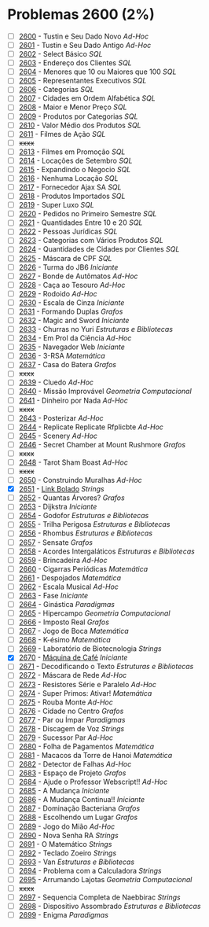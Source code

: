 # Problemas 2600 (2%)

- [ ]  [2600](https://www.beecrowd.com.br/repository/UOJ_2600.html) - Tustin e Seu Dado Novo *Ad-Hoc*
- [ ]  [2601](https://www.beecrowd.com.br/repository/UOJ_2601.html) - Tustin e Seu Dado Antigo *Ad-Hoc*
- [ ]  [2602](https://www.beecrowd.com.br/repository/UOJ_2602.html) - Select Básico *SQL*
- [ ]  [2603](https://www.beecrowd.com.br/repository/UOJ_2603.html) - Endereço dos Clientes *SQL*
- [ ]  [2604](https://www.beecrowd.com.br/repository/UOJ_2604.html) - Menores que 10 ou Maiores que 100 *SQL*
- [ ]  [2605](https://www.beecrowd.com.br/repository/UOJ_2605.html) - Representantes Executivos *SQL*
- [ ]  [2606](https://www.beecrowd.com.br/repository/UOJ_2606.html) - Categorias *SQL*
- [ ]  [2607](https://www.beecrowd.com.br/repository/UOJ_2607.html) - Cidades em Ordem Alfabética *SQL*
- [ ]  [2608](https://www.beecrowd.com.br/repository/UOJ_2608.html) - Maior e Menor Preço *SQL*
- [ ]  [2609](https://www.beecrowd.com.br/repository/UOJ_2609.html) - Produtos por Categorias *SQL*
- [ ]  [2610](https://www.beecrowd.com.br/repository/UOJ_2610.html) - Valor Médio dos Produtos *SQL*
- [ ]  [2611](https://www.beecrowd.com.br/repository/UOJ_2611.html) - Filmes de Ação *SQL*
- [ ] ~~xxxx~~
- [ ]  [2613](https://www.beecrowd.com.br/repository/UOJ_2613.html) - Filmes em Promoção *SQL*
- [ ]  [2614](https://www.beecrowd.com.br/repository/UOJ_2614.html) - Locações de Setembro *SQL*
- [ ]  [2615](https://www.beecrowd.com.br/repository/UOJ_2615.html) - Expandindo o Negocio *SQL*
- [ ]  [2616](https://www.beecrowd.com.br/repository/UOJ_2616.html) - Nenhuma Locação *SQL*
- [ ]  [2617](https://www.beecrowd.com.br/repository/UOJ_2617.html) - Fornecedor Ajax SA *SQL*
- [ ]  [2618](https://www.beecrowd.com.br/repository/UOJ_2618.html) - Produtos Importados *SQL*
- [ ]  [2619](https://www.beecrowd.com.br/repository/UOJ_2619.html) - Super Luxo *SQL*
- [ ]  [2620](https://www.beecrowd.com.br/repository/UOJ_2620.html) - Pedidos no Primeiro Semestre *SQL*
- [ ]  [2621](https://www.beecrowd.com.br/repository/UOJ_2621.html) - Quantidades Entre 10 e 20 *SQL*
- [ ]  [2622](https://www.beecrowd.com.br/repository/UOJ_2622.html) - Pessoas Jurídicas *SQL*
- [ ]  [2623](https://www.beecrowd.com.br/repository/UOJ_2623.html) - Categorias com Vários Produtos *SQL*
- [ ]  [2624](https://www.beecrowd.com.br/repository/UOJ_2624.html) - Quantidades de Cidades por Clientes *SQL*
- [ ]  [2625](https://www.beecrowd.com.br/repository/UOJ_2625.html) - Máscara de CPF *SQL*
- [ ]  [2626](https://www.beecrowd.com.br/repository/UOJ_2626.html) - Turma do JB6 *Iniciante*
- [ ]  [2627](https://www.beecrowd.com.br/repository/UOJ_2627.html) - Bonde de Autômatos *Ad-Hoc*
- [ ]  [2628](https://www.beecrowd.com.br/repository/UOJ_2628.html) - Caça ao Tesouro *Ad-Hoc*
- [ ]  [2629](https://www.beecrowd.com.br/repository/UOJ_2629.html) - Rodoido *Ad-Hoc*
- [ ]  [2630](https://www.beecrowd.com.br/repository/UOJ_2630.html) - Escala de Cinza *Iniciante*
- [ ]  [2631](https://www.beecrowd.com.br/repository/UOJ_2631.html) - Formando Duplas *Grafos*
- [ ]  [2632](https://www.beecrowd.com.br/repository/UOJ_2632.html) - Magic and Sword *Iniciante*
- [ ]  [2633](https://www.beecrowd.com.br/repository/UOJ_2633.html) - Churras no Yuri *Estruturas e Bibliotecas*
- [ ]  [2634](https://www.beecrowd.com.br/repository/UOJ_2634.html) - Em Prol da Ciência *Ad-Hoc*
- [ ]  [2635](https://www.beecrowd.com.br/repository/UOJ_2635.html) - Navegador Web *Iniciante*
- [ ]  [2636](https://www.beecrowd.com.br/repository/UOJ_2636.html) - 3-RSA *Matemática*
- [ ]  [2637](https://www.beecrowd.com.br/repository/UOJ_2637.html) - Casa do Batera *Grafos*
- [ ] ~~xxxx~~
- [ ]  [2639](https://www.beecrowd.com.br/repository/UOJ_2639.html) - Cluedo *Ad-Hoc*
- [ ]  [2640](https://www.beecrowd.com.br/repository/UOJ_2640.html) - Missão Improvável *Geometria Computacional*
- [ ]  [2641](https://www.beecrowd.com.br/repository/UOJ_2641.html) - Dinheiro por Nada *Ad-Hoc*
- [ ] ~~xxxx~~
- [ ]  [2643](https://www.beecrowd.com.br/repository/UOJ_2643.html) - Posterizar *Ad-Hoc*
- [ ]  [2644](https://www.beecrowd.com.br/repository/UOJ_2644.html) - Replicate Replicate Rfplicbte *Ad-Hoc*
- [ ]  [2645](https://www.beecrowd.com.br/repository/UOJ_2645.html) - Scenery *Ad-Hoc*
- [ ]  [2646](https://www.beecrowd.com.br/repository/UOJ_2646.html) - Secret Chamber at Mount Rushmore *Grafos*
- [ ] ~~xxxx~~
- [ ]  [2648](https://www.beecrowd.com.br/repository/UOJ_2648.html) - Tarot Sham Boast *Ad-Hoc*
- [ ] ~~xxxx~~
- [ ]  [2650](https://www.beecrowd.com.br/repository/UOJ_2650.html) - Construindo Muralhas *Ad-Hoc*
- [x]  [2651](https://www.beecrowd.com.br/repository/UOJ_2651.html) - [Link Bolado](2651.c) *Strings*
- [ ]  [2652](https://www.beecrowd.com.br/repository/UOJ_2652.html) - Quantas Árvores? *Grafos*
- [ ]  [2653](https://www.beecrowd.com.br/repository/UOJ_2653.html) - Dijkstra *Iniciante*
- [ ]  [2654](https://www.beecrowd.com.br/repository/UOJ_2654.html) - Godofor *Estruturas e Bibliotecas*
- [ ]  [2655](https://www.beecrowd.com.br/repository/UOJ_2655.html) - Trilha Perigosa *Estruturas e Bibliotecas*
- [ ]  [2656](https://www.beecrowd.com.br/repository/UOJ_2656.html) - Rhombus *Estruturas e Bibliotecas*
- [ ]  [2657](https://www.beecrowd.com.br/repository/UOJ_2657.html) - Sensate *Grafos*
- [ ]  [2658](https://www.beecrowd.com.br/repository/UOJ_2658.html) - Acordes Intergaláticos *Estruturas e Bibliotecas*
- [ ]  [2659](https://www.beecrowd.com.br/repository/UOJ_2659.html) - Brincadeira *Ad-Hoc*
- [ ]  [2660](https://www.beecrowd.com.br/repository/UOJ_2660.html) - Cigarras Periódicas *Matemática*
- [ ]  [2661](https://www.beecrowd.com.br/repository/UOJ_2661.html) - Despojados *Matemática*
- [ ]  [2662](https://www.beecrowd.com.br/repository/UOJ_2662.html) - Escala Musical *Ad-Hoc*
- [ ]  [2663](https://www.beecrowd.com.br/repository/UOJ_2663.html) - Fase *Iniciante*
- [ ]  [2664](https://www.beecrowd.com.br/repository/UOJ_2664.html) - Ginástica *Paradigmas*
- [ ]  [2665](https://www.beecrowd.com.br/repository/UOJ_2665.html) - Hipercampo *Geometria Computacional*
- [ ]  [2666](https://www.beecrowd.com.br/repository/UOJ_2666.html) - Imposto Real *Grafos*
- [ ]  [2667](https://www.beecrowd.com.br/repository/UOJ_2667.html) - Jogo de Boca *Matemática*
- [ ]  [2668](https://www.beecrowd.com.br/repository/UOJ_2668.html) - K-ésimo *Matemática*
- [ ]  [2669](https://www.beecrowd.com.br/repository/UOJ_2669.html) - Laboratório de Biotecnologia *Strings*
- [x]  [2670](https://www.beecrowd.com.br/repository/UOJ_2670.html) - [Máquina de Café](2670.c) *Iniciante*
- [ ]  [2671](https://www.beecrowd.com.br/repository/UOJ_2671.html) - Decodificando o Texto *Estruturas e Bibliotecas*
- [ ]  [2672](https://www.beecrowd.com.br/repository/UOJ_2672.html) - Máscara de Rede *Ad-Hoc*
- [ ]  [2673](https://www.beecrowd.com.br/repository/UOJ_2673.html) - Resistores Série e Paralelo *Ad-Hoc*
- [ ]  [2674](https://www.beecrowd.com.br/repository/UOJ_2674.html) - Super Primos: Ativar! *Matemática*
- [ ]  [2675](https://www.beecrowd.com.br/repository/UOJ_2675.html) - Rouba Monte *Ad-Hoc*
- [ ]  [2676](https://www.beecrowd.com.br/repository/UOJ_2676.html) - Cidade no Centro *Grafos*
- [ ]  [2677](https://www.beecrowd.com.br/repository/UOJ_2677.html) - Par ou Ímpar *Paradigmas*
- [ ]  [2678](https://www.beecrowd.com.br/repository/UOJ_2678.html) - Discagem de Voz *Strings*
- [ ]  [2679](https://www.beecrowd.com.br/repository/UOJ_2679.html) - Sucessor Par *Ad-Hoc*
- [ ]  [2680](https://www.beecrowd.com.br/repository/UOJ_2680.html) - Folha de Pagamentos *Matemática*
- [ ]  [2681](https://www.beecrowd.com.br/repository/UOJ_2681.html) - Macacos da Torre de Hanoi *Matemática*
- [ ]  [2682](https://www.beecrowd.com.br/repository/UOJ_2682.html) - Detector de Falhas *Ad-Hoc*
- [ ]  [2683](https://www.beecrowd.com.br/repository/UOJ_2683.html) - Espaço de Projeto *Grafos*
- [ ]  [2684](https://www.beecrowd.com.br/repository/UOJ_2684.html) - Ajude o Professor Webscript!! *Ad-Hoc*
- [ ]  [2685](https://www.beecrowd.com.br/repository/UOJ_2685.html) - A Mudança *Iniciante*
- [ ]  [2686](https://www.beecrowd.com.br/repository/UOJ_2686.html) - A Mudança Continua!! *Iniciante*
- [ ]  [2687](https://www.beecrowd.com.br/repository/UOJ_2687.html) - Dominação Bacteriana *Grafos*
- [ ]  [2688](https://www.beecrowd.com.br/repository/UOJ_2688.html) - Escolhendo um Lugar *Grafos*
- [ ]  [2689](https://www.beecrowd.com.br/repository/UOJ_2689.html) - Jogo do Mião *Ad-Hoc*
- [ ]  [2690](https://www.beecrowd.com.br/repository/UOJ_2690.html) - Nova Senha RA *Strings*
- [ ]  [2691](https://www.beecrowd.com.br/repository/UOJ_2691.html) - O Matemático *Strings*
- [ ]  [2692](https://www.beecrowd.com.br/repository/UOJ_2692.html) - Teclado Zoeiro *Strings*
- [ ]  [2693](https://www.beecrowd.com.br/repository/UOJ_2693.html) - Van *Estruturas e Bibliotecas*
- [ ]  [2694](https://www.beecrowd.com.br/repository/UOJ_2694.html) - Problema com a Calculadora *Strings*
- [ ]  [2695](https://www.beecrowd.com.br/repository/UOJ_2695.html) - Arrumando Lajotas *Geometria Computacional*
- [ ] ~~xxxx~~
- [ ]  [2697](https://www.beecrowd.com.br/repository/UOJ_2697.html) - Sequencia Completa de Naebbirac *Strings*
- [ ]  [2698](https://www.beecrowd.com.br/repository/UOJ_2698.html) - Dispositivo Assombrado *Estruturas e Bibliotecas*
- [ ]  [2699](https://www.beecrowd.com.br/repository/UOJ_2699.html) - Enigma *Paradigmas*
